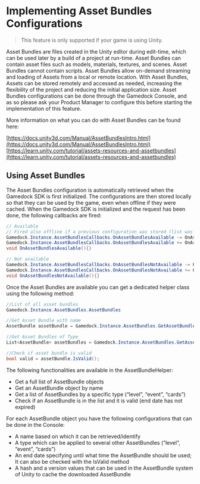 # Implementing Asset Bundles Configurations

> This feature is only supported if your game is using Unity.

Asset Bundles are files created in the Unity editor during edit-time, which can be used later by a build of a project at run-time. Asset Bundles can contain asset files such as models, materials, textures, and scenes. Asset Bundles cannot contain scripts. Asset Bundles allow on-demand streaming and loading of Assets from a local or remote location. With Asset Bundles, Assets can be stored remotely and accessed as needed, increasing the flexibility of the project and reducing the initial application size. Asset Bundles configurations can be done through the Gamedock Console, and as so please ask your Product Manager to configure this before starting the implementation of this feature.

More information on what you can do with Asset Bundles can be found here:

[https://docs.unity3d.com/Manual/AssetBundlesIntro.html](https://docs.unity3d.com/Manual/AssetBundlesIntro.html)
[https://learn.unity.com/tutorial/assets-resources-and-assetbundles](https://learn.unity.com/tutorial/assets-resources-and-assetbundles)

## Using Asset Bundles

The Asset Bundles configuration is automatically retrieved when the Gamedock SDK is first initialized. The configurations are then stored locally so that they can be used by the game, even when offline if they were cached. When the Gamedock SDK is initialized and the request has been done, the following callbacks are fired:

~~~csharp
// Available
// Fired also offline if a previous configuration was stored (list was not empty)
Gamedock.Instance.AssetBundlesCallbacks.OnAssetBundlesAvailable -= OnAssetBundlesAvailable;
Gamedock.Instance.AssetBundlesCallbacks.OnAssetBundlesAvailable += OnAssetBundlesAvailable;
void OnAssetBundlesAvailable(){}

// Not available
Gamedock.Instance.AssetBundlesCallbacks.OnAssetBundlesNotAvailable -= OnAssetBundlesNotAvailable;
Gamedock.Instance.AssetBundlesCallbacks.OnAssetBundlesNotAvailable += OnAssetBundlesNotAvailable;
void OnAssetBundlesNotAvailable(){}
~~~

Once the Asset Bundles are available you can get a dedicated helper class using the following method:

~~~csharp
//List of all asset bundles
Gamedock.Instance.AssetBundles.AssetBundles

//Get Asset Bundle with name
AssetBundle assetBundle = Gamedock.Instance.AssetBundles.GetAssetBundle("goldplane");

//Get Asset Bundles of Type
List<AssetBundle> assetBundles = Gamedock.Instance.AssetBundles.GetAssetBundlesOfType("level");

//Check if asset bundle is valid
bool valid = assetBundle.IsValid();
~~~

The following functionalities are available in the AssetBundleHelper:
* Get a full list of AssetBundle objects
* Get an AssetBundle object by name
* Get a list of AssetBundles by a specific type (“level”, “event”, “cards”)
* Check if an AssetBundle is in the list and it is valid (end date has not expired)

For each AssetBundle object you have the following configurations that can be done in the Console:
* A name based on which it can be retrieved/identify
* A type which can be applied to several other AssetBundles (“level”, “event”, “cards”)
* An end date specifying until what time the AssetBundle should be used; It can also be checked with the IsValid method
* A hash and a version values that can be used in the AssetBundle system of Unity to cache the downloaded AssetBundle